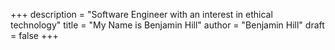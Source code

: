 +++
description = "Software Engineer with an interest in ethical technology"
title = "My Name is Benjamin Hill"
author = "Benjamin Hill"
draft = false
+++
